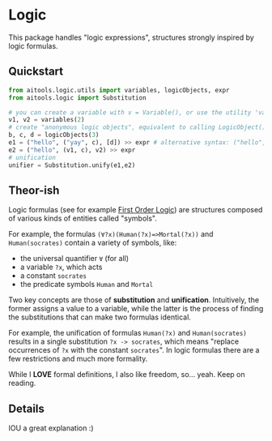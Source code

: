 # Logic

This package handles "logic expressions", structures strongly inspired by logic formulas.

## Quickstart

```python
from aitools.logic.utils import variables, logicObjects, expr
from aitools.logic import Substitution

# you can create a variable with v = Variable(), or use the utility 'variables()' that returns a generator
v1, v2 = variables(2)
# create "anonymous logic objects", equivalent to calling LogicObject() 3 times
b, c, d = logicObjects(3)
e1 = ("hello", ("yay", c), [d]) >> expr # alternative syntax: ("hello", (b, c), (d,)) >> expr
e2 = ("hello", (v1, c), v2) >> expr
# unification
unifier = Substitution.unify(e1,e2)
```

## Theor-ish

Logic formulas (see for example [First Order Logic](https://en.wikipedia.org/wiki/First-order_logic)) are structures composed of various kinds of entities called "symbols".

For example, the formulas `(∀?x)(Human(?x)=>Mortal(?x))` and `Human(socrates)` contain a variety of symbols, like:

- the universal quantifier `∀` (for all)
- a variable `?x`, which acts
- a constant `socrates`
- the predicate symbols `Human` and `Mortal`

Two key concepts are those of **substitution** and **unification**. Intuitively, the former assigns a value to a variable, while the latter is the process of finding the substitutions that can make two formulas identical.

For example, the unification of formulas `Human(?x)` and `Human(socrates)` results in a single substitution `?x -> socrates`, which means "replace occurrences of `?x` with the constant `socrates`". In logic formulas there are a few restrictions and much more formality.

While I **LOVE** formal definitions, I also like freedom, so... yeah. Keep on reading.

## Details

IOU a great explanation :)
